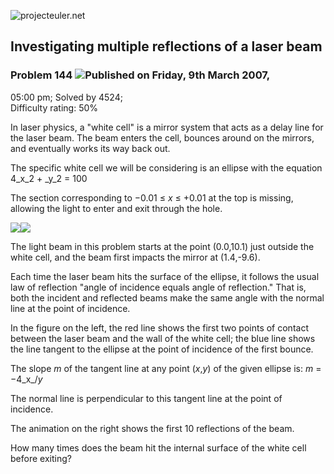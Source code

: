 ![projecteuler.net](images/print_page_logo.png)

## Investigating multiple reflections of a laser beam

### Problem 144 ![](images/icon_info.png)Published on Friday, 9th March 2007,
05:00 pm; Solved by 4524;  
Difficulty rating: 50%

In laser physics, a "white cell" is a mirror system that acts as a delay line
for the laser beam. The beam enters the cell, bounces around on the mirrors,
and eventually works its way back out.

The specific white cell we will be considering is an ellipse with the equation
4_x_2 \+ _y_2 = 100

The section corresponding to −0.01 ≤ _x_ ≤ +0.01 at the top is missing,
allowing the light to enter and exit through the hole.

![](project/images/p144_1.gif)![](project/images/p144_2.gif)

The light beam in this problem starts at the point (0.0,10.1) just outside the
white cell, and the beam first impacts the mirror at (1.4,-9.6).

Each time the laser beam hits the surface of the ellipse, it follows the usual
law of reflection "angle of incidence equals angle of reflection." That is,
both the incident and reflected beams make the same angle with the normal line
at the point of incidence.

In the figure on the left, the red line shows the first two points of contact
between the laser beam and the wall of the white cell; the blue line shows the
line tangent to the ellipse at the point of incidence of the first bounce.

The slope _m_ of the tangent line at any point (_x_,_y_) of the given ellipse
is: _m_ = −4_x_/_y_

The normal line is perpendicular to this tangent line at the point of
incidence.

The animation on the right shows the first 10 reflections of the beam.

How many times does the beam hit the internal surface of the white cell before
exiting?

  
  

